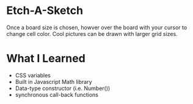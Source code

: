 
# Etch-A-Sketch

Once a board size is chosen, howver over the board with your cursor to change cell color. Cool pictures can be drawn with larger grid sizes.

# What I Learned

* CSS variables
* Built in Javascript Math library
* Data-type constructor (i.e. Number())
* synchronous call-back functions
